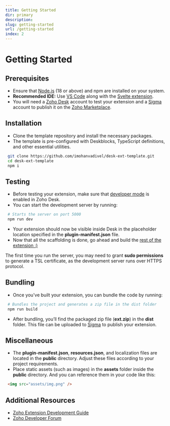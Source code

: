 ```yaml
---
title: Getting Started
dir: primary
description:
slug: getting-started
url: /getting-started
index: 2
---
```


<script>
  import Info from "$lib/components/Info.svelte";
  import Fig from "$lib/components/Fig.svelte";
</script>

# Getting Started

## Prerequisites

- Ensure that [Node.js](https://nodejs.org/en) (18 or above) and npm are installed on your system.
- **Recommended IDE:** Use [VS Code](https://code.visualstudio.com/) along with the [Svelte extension](https://marketplace.visualstudio.com/items?itemName=svelte.svelte-vscode).
- You will need a [Zoho Desk](https://zoho.com/desk) account to test your extension and a [Sigma](https://sigma.zoho.com) account to publish it on the [Zoho Marketplace](https://marketplace.zoho.com/).

## Installation

- Clone the template repository and install the necessary packages. 
- The template is pre-configured with Deskblocks, TypeScript definitions, and other essential utilities.
```bash
 git clone https://github.com/imohanvadivel/desk-ext-template.git
 cd desk-ext-template
 npm i
```


## Testing

- Before testing your extension, make sure that [developer mode](https://www.zoho.com/desk/extensions/guide/test-extension.html) is enabled in Zoho Desk.
- You can start the development server by running:

```bash
 # Starts the server on port 5000
 npm run dev
```

- Your extension should now be visible inside Desk in the placeholder location specified in the **plugin-&#8288;manifest.json** file.
- Now that all the scaffolding is done, go ahead and build the [rest of the extension :)](https://www.reddit.com/r/funny/comments/eccj2/how_to_draw_an_owl/)


<Info header="Note:" type="info">

The first time you run the server, you may need to grant **sudo permissions** to generate a TSL certificate, as the development server runs over HTTPS protocol.

</Info>

## Bundling

- Once you've built your extension, you can bundle the code by running:

```bash
 # Bundles the project and generates a zip file in the dist folder
 npm run build
```

- After bundling, you’ll find the packaged zip file (**ext.zip**) in the **dist** folder. This file can be uploaded to [Sigma](https://sigma.zoho.com/) to publish your extension.

## Miscellaneous

- The **plugin-manifest.json**, **resources.json**, and localization files are located in the **public** directory. Adjust these files according to your project requirements.
- Place static assets (such as images) in the **assets** folder inside the **public** directory. And you can reference them in your code like this:

```html
 <img src="assets/img.png" />
```

## Additional Resources

- [Zoho Extension Development Guide](https://www.zoho.com/desk/extensions/guide/introduction.html)
- [Zoho Developer Forum](https://help.zoho.com/portal/en/community/zoho-desk/zoho-desk-extension-developers)